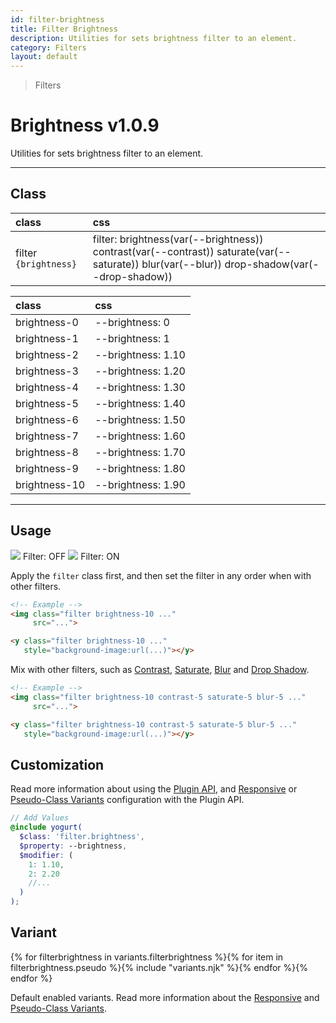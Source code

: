 ```yaml
---
id: filter-brightness
title: Filter Brightness
description: Utilities for sets brightness filter to an element.
category: Filters
layout: default
---
```


> Filters

# Brightness <span class="ml-1 px-2 py-1 text-sm text-gray-600 (dark)text-charcoal-100 bg-gray-300 (dark)bg-gray-600">v1.0.9</span>

Utilities for sets brightness filter to an element.

---

## Class

| <span class="px-3 py-1 text-white (dark)text-charcoal-100 bg-charcoal-100 (dark)bg-gray-600 rounded-full">class</span> | <span class="px-3 py-1 text-white (dark)text-charcoal-100 bg-charcoal-100 (dark)bg-gray-600 rounded-full">css</span> |
|:--|:--|
| filter `{brightness}` | filter: brightness(var(--brightness)) contrast(var(--contrast)) saturate(var(--saturate)) blur(var(--blur)) drop-shadow(var(--drop-shadow)) |

| <span class="px-3 py-1 text-white (dark)text-charcoal-100 bg-charcoal-100 (dark)bg-gray-600 rounded-full">class</span> | <span class="px-3 py-1 text-white (dark)text-charcoal-100 bg-charcoal-100 (dark)bg-gray-600 rounded-full">css</span> |
|:--|:--|
| brightness-0 | --brightness: 0 |
| brightness-1 | --brightness: 1 |
| brightness-2 | --brightness: 1.10 |
| brightness-3 | --brightness: 1.20 |
| brightness-4 | --brightness: 1.30 |
| brightness-5 | --brightness: 1.40 |
| brightness-6 | --brightness: 1.50 |
| brightness-7 | --brightness: 1.60 |
| brightness-8 | --brightness: 1.70 |
| brightness-9 | --brightness: 1.80 |
| brightness-10 | --brightness: 1.90 |

---

## Usage

<y class="mx-2 my-2 mx-auto flex">
  <y class="p-2 max-w-sm">
    <img class="w-full h-48 object-cover object-center overflow-hidden rounded-lg shadow"
         src="https://picsum.photos/500?=1">
    <y class="pt-2 text-sm text-center">
      Filter: OFF
    </y>
  </y>
  <y class="p-2 max-w-sm">
    <img class="filter brightness-10 w-full h-48 object-cover object-center overflow-hidden rounded-lg shadow"
         src="https://picsum.photos/500?=1">
    <y class="pt-2 text-sm text-center">
      Filter: ON
    </y>
  </y>
</y>

Apply the `filter` class first, and then set the filter in any order when with other filters.

```html
<!-- Example -->
<img class="filter brightness-10 ..."
     src="...">

<y class="filter brightness-10 ..."
   style="background-image:url(...)"></y>
```

Mix with other filters, such as [Contrast](/filter-contrast/), [Saturate](/filter-saturate/), [Blur](/filter-blur/) and [Drop Shadow](/filter-drop-shadow/).

```html
<!-- Example -->
<img class="filter brightness-10 contrast-5 saturate-5 blur-5 ..."
     src="...">

<y class="filter brightness-10 contrast-5 saturate-5 blur-5 ..."
   style="background-image:url(...)"></y>
```

## Customization

Read more information about using the [Plugin API](/plugin-api/), and  [Responsive](/responsive) or [Pseudo-Class Variants](/pseudo-class-variants/) configuration with the Plugin API.

```scss
// Add Values
@include yogurt(
  $class: 'filter.brightness',
  $property: --brightness,
  $modifier: (
    1: 1.10,
    2: 2.20
    //...
  )
);
```

## Variant

<y class="flex flex-gap-2 flex-wrap justify-start items-center">{% for filterbrightness in variants.filterbrightness %}{% for item in filterbrightness.pseudo %}{% include "variants.njk" %}{% endfor %}{% endfor %}</y>

Default enabled variants. Read more information about the [Responsive](/responsive) and [Pseudo-Class Variants](/pseudo-class-variants/).


